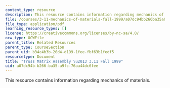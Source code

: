 ```yaml
---
content_type: resource
description: This resource contains information regarding mechanics of materials.
file: /courses/3-11-mechanics-of-materials-fall-1999/a07dc94bb266ba35a9fc76aa44dc6fee_MIT3_11F99_212.pdf
file_type: application/pdf
learning_resource_types: []
license: https://creativecommons.org/licenses/by-nc-sa/4.0/
ocw_type: OCWFile
parent_title: Related Resources
parent_type: CourseSection
parent_uid: b34c4b3b-20d4-d199-1fee-fbf63b1fedf5
resourcetype: Document
title: "Truss Matrix Assembly \u2013 3.11 Fall 1999"
uid: a07dc94b-b266-ba35-a9fc-76aa44dc6fee
---
```

This resource contains information regarding mechanics of materials.